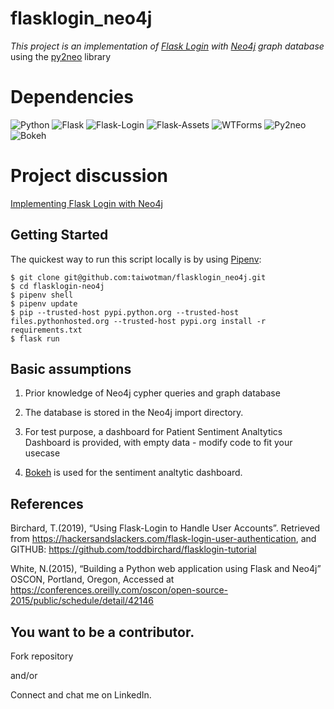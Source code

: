 # flasklogin_neo4j
_This project is an implementation of [Flask Login](https://flask-login.readthedocs.io/en/latest/#module-flask_login) with [Neo4j](https://neo4j.com/) graph database_ using the [py2neo](https://pypi.org/project/py2neo/) library

# Dependencies
![Python](https://img.shields.io/badge/Python-v3.7-blue.svg?logo=python&longCache=true&logoColor=white&colorB=5e81ac&style=flat-square&colorA=4c566a)
![Flask](https://img.shields.io/badge/Flask-v1.1.1-blue.svg?longCache=true&logo=flask&style=flat-square&logoColor=white&colorB=5e81ac&colorA=4c566a)
![Flask-Login](https://img.shields.io/badge/Flask--Login-v0.4.1-blue.svg?longCache=true&logo=flask&style=flat-square&logoColor=white&colorB=5e81ac&colorA=4c566a)
![Flask-Assets](https://img.shields.io/badge/Flask--Assets-v0.12-blue.svg?longCache=true&logo=flask&style=flat-square&logoColor=white&colorB=5e81ac&colorA=4c566a)
![WTForms](https://img.shields.io/badge/WTForms-v2.2.1-blue.svg?longCache=true&logo=python&style=flat-square&logoColor=white&colorB=5e81ac&colorA=4c566a)
![Py2neo](https://img.shields.io/badge/Py2neo-v4.30-blue.svg?longCache=true&logo=python&style=flat-square&logoColor=white&colorB=5e81ac&colorA=4c566a)
![Bokeh](https://img.shields.io/badge/Bokeh-v2.2.0-blue.svg?longCache=true&logo=python&style=flat-square&logoColor=white&colorB=5e81ac&colorA=4c566a)

# Project discussion
[Implementing Flask Login with Neo4j](https://medium.com/@taiwo.adetiloye/implementing-flask-login-with-neo4j-database-54a3ac0d4cdf)

## Getting Started

The quickest way to run this script locally is by using [Pipenv](https://pipenv-fork.readthedocs.io/en/latest/):

```shell
$ git clone git@github.com:taiwotman/flasklogin_neo4j.git
$ cd flasklogin-neo4j
$ pipenv shell
$ pipenv update
$ pip --trusted-host pypi.python.org --trusted-host files.pythonhosted.org --trusted-host pypi.org install -r  requirements.txt 
$ flask run
```

## Basic assumptions
1. Prior knowledge of  Neo4j  cypher queries and graph database

2. The database is stored in the Neo4j import directory.

3. For test purpose, a dashboard for Patient Sentiment Analtytics Dashboard is provided, with empty data - modify code to fit your usecase

4. [Bokeh](https://pypi.org/project/bokeh/) is used for the sentiment analtytic dashboard.

## References
Birchard, T.(2019), “Using Flask-Login to Handle User Accounts”. Retrieved from https://hackersandslackers.com/flask-login-user-authentication, and GITHUB: https://github.com/toddbirchard/flasklogin-tutorial

White, N.(2015), “Building a Python web application using Flask and Neo4j” OSCON, Portland, Oregon, Accessed at https://conferences.oreilly.com/oscon/open-source-2015/public/schedule/detail/42146

## You want to be a contributor.

Fork repository

and/or

Connect and chat me on LinkedIn.

